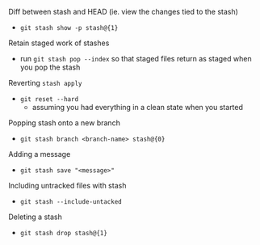 
Diff between stash and HEAD (ie. view the changes tied to the stash)
- `git stash show -p stash@{1}`

Retain staged work of stashes
- run `git stash pop --index` so that staged files return as staged when you pop the stash

Reverting `stash apply`
- `git reset --hard`
	- assuming you had everything in a clean state when you started

Popping stash onto a new branch
- `git stash branch <branch-name> stash@{0}`

Adding a message
- `git stash save "<message>"`

Including untracked files with stash
- `git stash --include-untacked`

Deleting a stash
- `git stash drop stash@{1}`